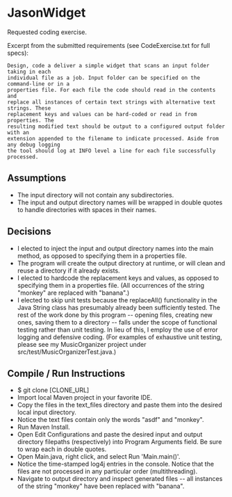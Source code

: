 # JasonWidget
Requested coding exercise.

Excerpt from the submitted requirements (see CodeExercise.txt for full specs):

    Design, code a deliver a simple widget that scans an input folder taking in each
    individual file as a job. Input folder can be specified on the command-line or in a
    properties file. For each file the code should read in the contents and
    replace all instances of certain text strings with alternative text strings. These
    replacement keys and values can be hard-coded or read in from properties. The
    resulting modified text should be output to a configured output folder with an
    extension appended to the filename to indicate processed. Aside from any debug logging
    the tool should log at INFO level a line for each file successfully processed.

## Assumptions

* The input directory will not contain any subdirectories.
* The input and output directory names will be wrapped in double quotes to handle directories with spaces in their names.

## Decisions

* I elected to inject the input and output directory names into the main method, as opposed to specifying them in a properties file.
* The program will create the output directory at runtime, or will clean and reuse a directory if it already exists.
* I elected to hardcode the replacement keys and values, as opposed to specifying them in a properties file. (All occurrences of the string "monkey" are replaced with "banana".)
* I elected to skip unit tests because the replaceAll() functionality in the Java String class has presumably already been sufficiently tested. The rest of the work done by this program -- opening files, creating new ones, saving them to a directory -- falls under the scope of functional testing rather than unit testing. In lieu of this, I employ the use of error logging and defensive coding. (For examples of exhaustive unit testing, please see my MusicOrganizer project under src/test/MusicOrganizerTest.java.)

## Compile / Run Instructions

* $ git clone [CLONE_URL]
* Import local Maven project in your favorite IDE.
* Copy the files in the text_files directory and paste them into the desired local input directory.
* Notice the text files contain only the words "asdf" and "monkey".
* Run Maven Install. 
* Open Edit Configurations and paste the desired input and output directory filepaths (respectively) into Program Arguments field. Be sure to wrap each in double quotes.
* Open Main.java, right click, and select Run 'Main.main()'.
* Notice the time-stamped log4j entries in the console. Notice that the files are not processed in any particular order (multithreading).
* Navigate to output directory and inspect generated files -- all instances of the string "monkey" have been replaced with "banana".
